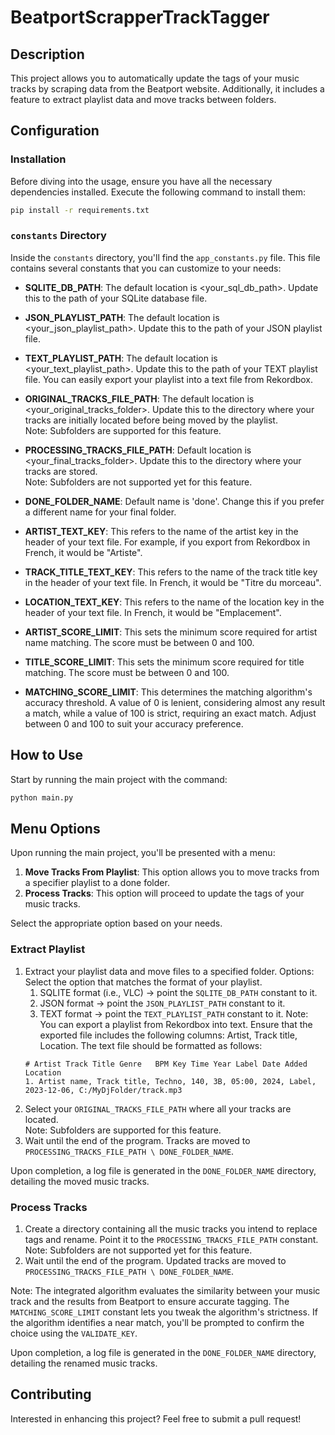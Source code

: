 # BeatportScrapperTrackTagger

## Description

This project allows you to automatically update the tags of your music tracks by scraping data from the Beatport
website. Additionally, it includes a feature to extract playlist data and move tracks between folders.

## Configuration

### Installation

Before diving into the usage, ensure you have all the necessary dependencies installed. Execute the following command to
install them:

```bash
pip install -r requirements.txt
```

### `constants` Directory

Inside the `constants` directory, you'll find the `app_constants.py` file. This file contains several constants that you
can customize to your needs:

- **SQLITE_DB_PATH**: The default location is <your_sql_db_path>. Update this to the path of your SQLite database
  file.
- **JSON_PLAYLIST_PATH**: The default location is <your_json_playlist_path>. Update this to the path of your JSON
  playlist
  file.
- **TEXT_PLAYLIST_PATH**: The default location is <your_text_playlist_path>. Update this to the path of your TEXT
  playlist
  file. You can easily export your playlist into a text file from Rekordbox.


- **ORIGINAL_TRACKS_FILE_PATH**: The default location is <your_original_tracks_folder>. Update this to the directory
  where your
  tracks are initially located before being moved by the playlist.  
  Note: Subfolders are supported for this feature.
- **PROCESSING_TRACKS_FILE_PATH**: Default location is <your_final_tracks_folder>. Update this to the directory where
  your tracks are
  stored.  
  Note: Subfolders are not supported yet for this feature.
- **DONE_FOLDER_NAME**: Default name is 'done'. Change this if you prefer a different name for your final folder.


- **ARTIST_TEXT_KEY**: This refers to the name of the artist key in the header of your text file. For example, if you
  export from Rekordbox in French, it would be "Artiste".
- **TRACK_TITLE_TEXT_KEY**: This refers to the name of the track title key in the header of your text file. In French,
  it would be "Titre du morceau".
- **LOCATION_TEXT_KEY**: This refers to the name of the location key in the header of your text file. In French, it
  would be "Emplacement".


- **ARTIST_SCORE_LIMIT**: This sets the minimum score required for artist name matching. The score must be between 0 and 100.
- **TITLE_SCORE_LIMIT**: This sets the minimum score required for title matching. The score must be between 0 and 100.
- **MATCHING_SCORE_LIMIT**: This determines the matching algorithm's accuracy threshold. A value of 0 is lenient,
  considering almost any result a match, while a value of 100 is strict, requiring an exact match. Adjust between 0 and
  100 to suit your accuracy preference.

## How to Use

Start by running the main project with the command:

```bash
python main.py
```

## Menu Options

Upon running the main project, you'll be presented with a menu:

1. **Move Tracks From Playlist**: This option allows you to move tracks from a specifier playlist to a done folder.
2. **Process Tracks**: This option will proceed to update the tags of your music tracks.

Select the appropriate option based on your needs.

### Extract Playlist

1. Extract your playlist data and move files to a specified folder.
   Options: Select the option that matches the format of your playlist.
    1. SQLITE format (i.e., VLC) -> point the `SQLITE_DB_PATH` constant to it.
    2. JSON format -> point the `JSON_PLAYLIST_PATH` constant to it.
    3. TEXT format -> point the `TEXT_PLAYLIST_PATH` constant to it.
       Note: You can export a playlist from Rekordbox into text. Ensure that the exported file includes the following columns: Artist, Track title, Location. The text file should be formatted as follows:
   ```text
   # Artist Track Title Genre	BPM	Key	Time Year Label Date Added Location
   1. Artist name, Track title, Techno, 140, 3B, 05:00, 2024, Label, 2023-12-06, C:/MyDjFolder/track.mp3
    ```
2. Select your `ORIGINAL_TRACKS_FILE_PATH` where all your tracks are located.  
   Note: Subfolders are supported for this feature.
3. Wait until the end of the program. Tracks are moved to `PROCESSING_TRACKS_FILE_PATH \ DONE_FOLDER_NAME`.

Upon completion, a log file is generated in the `DONE_FOLDER_NAME` directory, detailing the moved music tracks.

### Process Tracks

1. Create a directory containing all the music tracks you intend to replace tags and rename. Point it to
   the `PROCESSING_TRACKS_FILE_PATH` constant.  
   Note: Subfolders are not supported yet for this feature.
2. Wait until the end of the program. Updated tracks are moved to `PROCESSING_TRACKS_FILE_PATH \ DONE_FOLDER_NAME`.

Note: The integrated algorithm evaluates the similarity between your music track and the results from Beatport to ensure
accurate tagging. The `MATCHING_SCORE_LIMIT` constant lets you tweak the algorithm's strictness. If the algorithm
identifies a near match, you'll be prompted to confirm the choice using the `VALIDATE_KEY`.

Upon completion, a log file is generated in the `DONE_FOLDER_NAME` directory, detailing the renamed music tracks.

## Contributing

Interested in enhancing this project? Feel free to submit a pull request!
